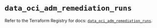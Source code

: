 # `data_oci_adm_remediation_runs`

Refer to the Terraform Registry for docs: [`data_oci_adm_remediation_runs`](https://registry.terraform.io/providers/oracle/oci/6.37.0/docs/data-sources/adm_remediation_runs).
